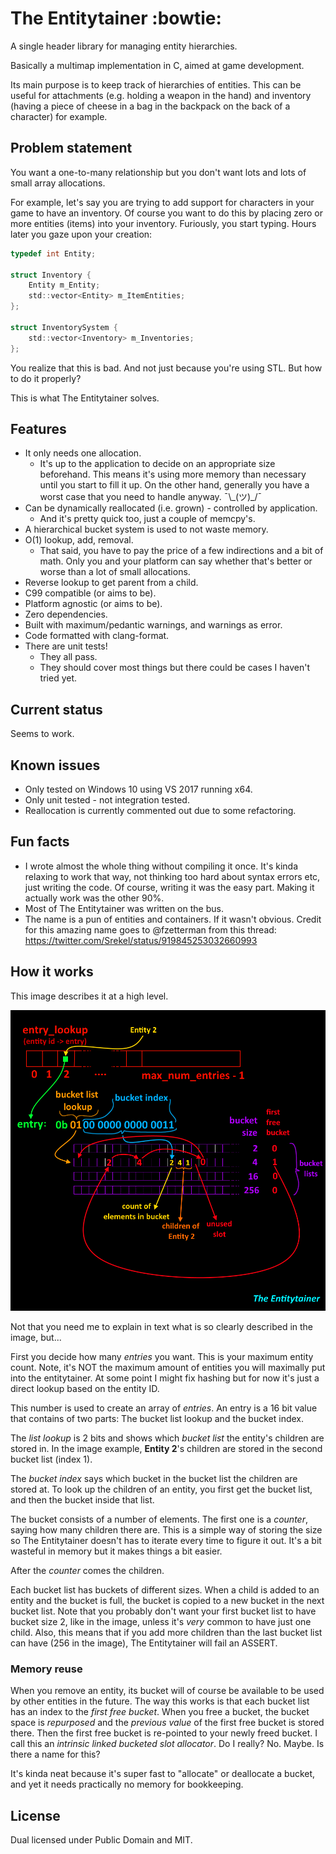 # The Entitytainer :bowtie:

A single header library for managing entity hierarchies.

Basically a multimap implementation in C, aimed at game development.

Its main purpose is to keep track of hierarchies of entities. This can be useful for attachments (e.g. holding a weapon in
the hand) and inventory (having a piece of cheese in a bag in the backpack on the back of a character) for example.

## Problem statement

You want a one-to-many relationship but you don't want lots and lots of small array allocations.

For example, let's say you are trying to add support for characters in your game to have an inventory. Of course you want to do this by placing zero or more entities (items) into your inventory. Furiously, you start typing. Hours later you gaze upon your creation:

```C
typedef int Entity;

struct Inventory {
    Entity m_Entity;
    std::vector<Entity> m_ItemEntities;
};

struct InventorySystem {
    std::vector<Inventory> m_Inventories;
};
```

You realize that this is bad. And not just because you're using STL. But how to do it properly?

This is what The Entitytainer solves.

## Features

* It only needs one allocation.
  * It's up to the application to decide on an appropriate size beforehand. This means it's using more memory than necessary until you start to fill it up. On the other hand, generally you have a worst case that you need to handle anyway. ¯\\\_(ツ)_/¯
* Can be dynamically reallocated (i.e. grown) - controlled by application.
  * And it's pretty quick too, just a couple of memcpy's.
* A hierarchical bucket system is used to not waste memory.
* O(1) lookup, add, removal.
  * That said, you have to pay the price of a few indirections and a bit of math. Only you and your platform can say whether that's better or worse than a lot of small allocations.
* Reverse lookup to get parent from a child.
* C99 compatible (or aims to be).
* Platform agnostic (or aims to be).
* Zero dependencies.
* Built with maximum/pedantic warnings, and warnings as error.
* Code formatted with clang-format.
* There are unit tests!
  * They all pass.
  * They should cover most things but there could be cases I haven't tried yet.

## Current status

Seems to work.

## Known issues

* Only tested on Windows 10 using VS 2017 running x64.
* Only unit tested - not integration tested.
* Reallocation is currently commented out due to some refactoring.

## Fun facts

* I wrote almost the whole thing without compiling it once. It's kinda relaxing to work that way, not thinking too hard about syntax errors etc, just writing the code. Of course, writing it was the easy part. Making it actually work was the other 90%.
* Most of The Entitytainer was written on the bus.
* The name is a pun of entities and containers. If it wasn't obvious. Credit for this amazing name goes to @fzetterman from this thread: https://twitter.com/Srekel/status/919845253032660993

## How it works

This image describes it at a high level.

![A graph that's... colorful and complicated.](docs/visual_explanation.png)

Not that you need me to explain in text what is so clearly described in the image, but...

First you decide how many *entries* you want. This is your maximum entity count. Note, it's NOT the maximum amount of entities you will maximally put into the entitytainer. At some point I might fix hashing but for now it's just a direct lookup based on the entity ID.

This number is used to create an array of *entries*. An entry is a 16 bit value that contains of two parts: The bucket list lookup and the bucket index.

The *list lookup* is 2 bits and shows which *bucket list* the entity's children are stored in. In the image example, **Entity 2**'s children are stored in the second bucket list (index 1).

The *bucket index* says which bucket in the bucket list the children are stored at. To look up the children of an entity, you first get the bucket list, and then the bucket inside that list.

The bucket consists of a number of elements. The first one is a *counter*, saying how many children there are. This is a simple way of storing the size so The Entitytainer doesn't has to iterate every time to figure it out. It's a bit wasteful in memory but it makes things a bit easier.

After the *counter* comes the children.

Each bucket list has buckets of different sizes. When a child is added to an entity and the bucket is full, the bucket is copied to a new bucket in the next bucket list. Note that you probably don't want your first bucket list to have bucket size 2, like in the image, unless it's *very* common to have just one child. Also, this means that if you add more children than the last bucket list can have (256 in the image), The Entitytainer will fail an ASSERT.

### Memory reuse

When you remove an entity, its bucket will of course be available to be used by other entities in the future. The way this works is that each bucket list has an index to the *first free bucket*. When you free a bucket, the bucket space is *repurposed* and the *previous value* of the first free bucket is stored there. Then the first free bucket is re-pointed to your newly freed bucket. I call this an *intrinsic linked bucketed slot allocator*. Do I really? No. Maybe. Is there a name for this?

It's kinda neat because it's super fast to "allocate" or deallocate a bucket, and yet it needs practically no memory for bookkeeping.

## License

Dual licensed under Public Domain and MIT.
